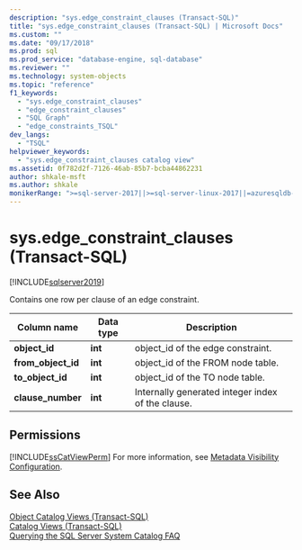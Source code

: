 ```yaml
---
description: "sys.edge_constraint_clauses (Transact-SQL)"
title: "sys.edge_constraint_clauses (Transact-SQL) | Microsoft Docs"
ms.custom: ""
ms.date: "09/17/2018"
ms.prod: sql
ms.prod_service: "database-engine, sql-database"
ms.reviewer: ""
ms.technology: system-objects
ms.topic: "reference"
f1_keywords: 
  - "sys.edge_constraint_clauses"
  - "edge_constraint_clauses"
  - "SQL Graph"
  - "edge_constraints_TSQL"
dev_langs: 
  - "TSQL"
helpviewer_keywords: 
  - "sys.edge_constraint_clauses catalog view"
ms.assetid: 0f782d2f-7126-46ab-85b7-bcba44862231
author: shkale-msft
ms.author: shkale
monikerRange: ">=sql-server-2017||>=sql-server-linux-2017||=azuresqldb-mi-current"
---
```

# sys.edge_constraint_clauses (Transact-SQL)
[!INCLUDE[sqlserver2019](../../includes/applies-to-version/sqlserver2019.md)]

Contains one row per clause of an edge constraint.
  
|Column name|Data type|Description|  
|-----------------|---------------|-----------------|  
|**object_id**|**int**|object_id of the edge constraint.|  
|**from_object_id**|**int**|object_id of the FROM node table.|  
|**to_object_id**|**int**|object_id of the TO node table.|  
|**clause_number**|**int**|Internally generated integer index of the clause.|  
  
## Permissions  
 [!INCLUDE[ssCatViewPerm](../../includes/sscatviewperm-md.md)] For more information, see [Metadata Visibility Configuration](../../relational-databases/security/metadata-visibility-configuration.md).  
  
## See Also  
 [Object Catalog Views &#40;Transact-SQL&#41;](../../relational-databases/system-catalog-views/object-catalog-views-transact-sql.md)   
 [Catalog Views &#40;Transact-SQL&#41;](../../relational-databases/system-catalog-views/catalog-views-transact-sql.md)   
 [Querying the SQL Server System Catalog FAQ](../../relational-databases/system-catalog-views/querying-the-sql-server-system-catalog-faq.md)  
  
  
